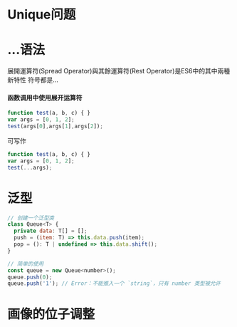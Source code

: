 
# Unique问题

#  ...语法
展開運算符(Spread Operator)與其餘運算符(Rest Operator)是ES6中的其中兩種新特性
符号都是...
#### 函数调用中使用展开运算符
```javascript
function test(a, b, c) { }
var args = [0, 1, 2];
test(args[0],args[1],args[2]);
``` 
可写作
```javascript
function test(a, b, c) { }
var args = [0, 1, 2];
test(...args);
```
# 泛型
```javascript
// 创建一个泛型类
class Queue<T> {
  private data: T[] = [];
  push = (item: T) => this.data.push(item);
  pop = (): T | undefined => this.data.shift();
}

// 简单的使用
const queue = new Queue<number>();
queue.push(0);
queue.push('1'); // Error：不能推入一个 `string`，只有 number 类型被允许
```
# 画像的位子调整